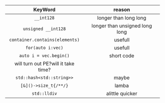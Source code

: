 |KeyWord|reason|
|:-:|:-:|
|`__int128`|longer than long long|
|`unsigned __int128`|longer than unsigned long long|
|`container.contains(elements)`|usefull|
|`for(auto i:vec)`|usefull|
|`auto i = vec.begin()`|short code|
|will turn out PE?will it take time?||
|`std::hash<std::string>>`|maybe|
|`[&]()->size_t{/**/}`|lamba|
|`std::lldiv`|alittle quicker|
